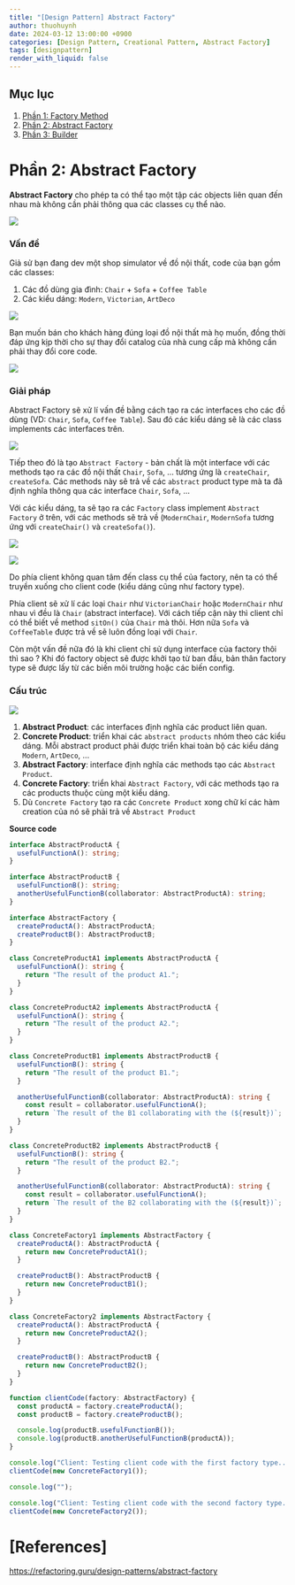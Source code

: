 ```yaml
---
title: "[Design Pattern] Abstract Factory"
author: thuohuynh
date: 2024-03-12 13:00:00 +0900
categories: [Design Pattern, Creational Pattern, Abstract Factory]
tags: [designpattern]
render_with_liquid: false
---
```


## Mục lục

1. [Phần 1: Factory Method](/posts/Factory-Method-Pattern)
2. [Phần 2: Abstract Factory](/posts/Abstract-Factory-Pattern)
3. [Phần 3: Builder](/posts/Builder-Pattern)

# Phần 2: Abstract Factory

**Abstract Factory** cho phép ta có thể tạo một tập các objects liên quan đến nhau mà không cần phải thông qua các classes cụ thể nào.

![](https://refactoring.guru/images/patterns/content/abstract-factory/abstract-factory-en.png)

### Vấn đề

Giả sử bạn đang dev một shop simulator về đồ nội thất, code của bạn gồm các classes:

1. Các đồ dùng gia đình: `Chair` + `Sofa` + `Coffee Table`
2. Các kiểu dáng: `Modern`, `Victorian`, `ArtDeco`

![](https://refactoring.guru/images/patterns/diagrams/abstract-factory/problem-en.png)

Bạn muốn bán cho khách hàng đúng loại đồ nội thất mà họ muốn, đồng thời đáp ứng kịp thời cho sự thay đổi catalog của nhà cung cấp mà không cần phải thay đổi core code.

![](https://refactoring.guru/images/patterns/content/abstract-factory/abstract-factory-comic-1-en.png)

### Giải pháp

Abstract Factory sẽ xử lí vấn đề bằng cách tạo ra các interfaces cho các đồ dùng (VD: `Chair`, `Sofa`, `Coffee Table`). Sau đó các kiểu dáng sẽ là các class implements các interfaces trên.

![](https://refactoring.guru/images/patterns/diagrams/abstract-factory/solution1.png)

Tiếp theo đó là tạo `Abstract Factory` - bản chất là một interface với các methods tạo ra các đồ nội thất `Chair`, `Sofa`, ... tương ứng là `createChair`, `createSofa`. Các methods này sẽ trả về các `abstract` product type mà ta đã định nghĩa thông qua các interface `Chair`, `Sofa`, ...

Với các kiểu dáng, ta sẽ tạo ra các `Factory` class implement `Abstract Factory` ở trên, với các methods sẽ trả về (`ModernChair`, `ModernSofa` tương ứng với `createChair()` và `createSofa()`).

![](https://refactoring.guru/images/patterns/diagrams/abstract-factory/solution2.png)

![](https://refactoring.guru/images/patterns/content/abstract-factory/abstract-factory-comic-2-en.png)

Do phía client không quan tâm đến class cụ thể của factory, nên ta có thể truyền xuống cho client code (kiểu dáng cũng như factory type).

Phía client sẽ xử lí các loại `Chair` như `VictorianChair` hoặc `ModernChair` như nhau vì đều là `Chair` (abstract interface). Với cách tiếp cận này thì client chỉ có thể biết về method `sitOn()` của `Chair` mà thôi. Hơn nữa `Sofa` và `CoffeeTable` được trả về sẽ luôn đồng loại với `Chair`.

Còn một vấn đề nữa đó là khi client chỉ sử dụng interface của factory thôi thì sao ? Khi đó factory object sẽ được khởi tạo từ ban đầu, bản thân factory type sẽ được lấy từ các biến môi trường hoặc các biến config.

### Cấu trúc

![](https://refactoring.guru/images/patterns/diagrams/abstract-factory/structure.png)

1. **Abstract Product**: các interfaces định nghĩa các product liên quan.
2. **Concrete Product**: triển khai các `abstract products` nhóm theo các kiểu dáng. Mỗi abstract product phải được triển khai toàn bộ các kiểu dáng `Modern`, `ArtDeco`, ...
3. **Abstract Factory**: interface định nghĩa các methods tạo các `Abstract Product`.
4. **Concrete Factory**: triển khai `Abstract Factory`, với các methods tạo ra các products thuộc cùng một kiểu dáng.
5. Dù `Concrete Factory` tạo ra các `Concrete Product` xong chữ kí các hàm creation của nó sẽ phải trả về `Abstract Product`

**Source code**

```typescript
interface AbstractProductA {
  usefulFunctionA(): string;
}

interface AbstractProductB {
  usefulFunctionB(): string;
  anotherUsefulFunctionB(collaborator: AbstractProductA): string;
}

interface AbstractFactory {
  createProductA(): AbstractProductA;
  createProductB(): AbstractProductB;
}

class ConcreteProductA1 implements AbstractProductA {
  usefulFunctionA(): string {
    return "The result of the product A1.";
  }
}

class ConcreteProductA2 implements AbstractProductA {
  usefulFunctionA(): string {
    return "The result of the product A2.";
  }
}

class ConcreteProductB1 implements AbstractProductB {
  usefulFunctionB(): string {
    return "The result of the product B1.";
  }

  anotherUsefulFunctionB(collaborator: AbstractProductA): string {
    const result = collaborator.usefulFunctionA();
    return `The result of the B1 collaborating with the (${result})`;
  }
}

class ConcreteProductB2 implements AbstractProductB {
  usefulFunctionB(): string {
    return "The result of the product B2.";
  }

  anotherUsefulFunctionB(collaborator: AbstractProductA): string {
    const result = collaborator.usefulFunctionA();
    return `The result of the B2 collaborating with the (${result})`;
  }
}

class ConcreteFactory1 implements AbstractFactory {
  createProductA(): AbstractProductA {
    return new ConcreteProductA1();
  }

  createProductB(): AbstractProductB {
    return new ConcreteProductB1();
  }
}

class ConcreteFactory2 implements AbstractFactory {
  createProductA(): AbstractProductA {
    return new ConcreteProductA2();
  }

  createProductB(): AbstractProductB {
    return new ConcreteProductB2();
  }
}

function clientCode(factory: AbstractFactory) {
  const productA = factory.createProductA();
  const productB = factory.createProductB();

  console.log(productB.usefulFunctionB());
  console.log(productB.anotherUsefulFunctionB(productA));
}

console.log("Client: Testing client code with the first factory type...");
clientCode(new ConcreteFactory1());

console.log("");

console.log("Client: Testing client code with the second factory type...");
clientCode(new ConcreteFactory2());
```

# [References]

https://refactoring.guru/design-patterns/abstract-factory
